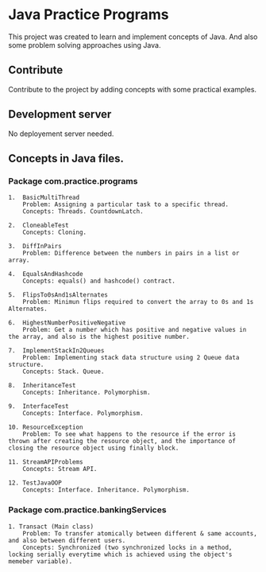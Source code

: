 # Java Practice Programs

This project was created to learn and implement concepts of Java. 
And also some problem solving approaches using Java.

## Contribute 

Contribute to the project by adding concepts with some practical examples.

## Development server

No deployement server needed.

## Concepts in Java files.

### Package com.practice.programs
	
	1.	BasicMultiThread 
		Problem: Assigning a particular task to a specific thread.
		Concepts: Threads. CountdownLatch.
		
	2.	CloneableTest
		Concepts: Cloning.
		
	3.	DiffInPairs
		Problem: Difference between the numbers in pairs in a list or array.
		
	4.	EqualsAndHashcode
		Concepts: equals() and hashcode() contract.
	
	5.	FlipsTo0sAnd1sAlternates
		Problem: Minimun flips required to convert the array to 0s and 1s Alternates.
		
	6.	HighestNumberPositiveNegative
		Problem: Get a number which has positive and negative values in the array, and also is the highest positive number.
		
	7.	ImplementStackIn2Queues
		Problem: Implementing stack data structure using 2 Queue data structure.
		Concepts: Stack. Queue.
	
	8.	InheritanceTest
		Concepts: Inheritance. Polymorphism.
		
	9.	InterfaceTest
		Concepts: Interface. Polymorphism.
		
	10.	ResourceException
		Problem: To see what happens to the resource if the error is thrown after creating the resource object, and the importance of closing the resource object using finally block.
	
	11.	StreamAPIProblems
		Concepts: Stream API.
		
	12.	TestJavaOOP
		Concepts: Interface. Inheritance. Polymorphism.
		
### Package com.practice.bankingServices
	
	1. Transact (Main class)
		Problem: To transfer atomically between different & same accounts, and also between different users.
		Concepts: Synchronized (two synchronized locks in a method, locking serially everytime which is achieved using the object's memeber variable).

